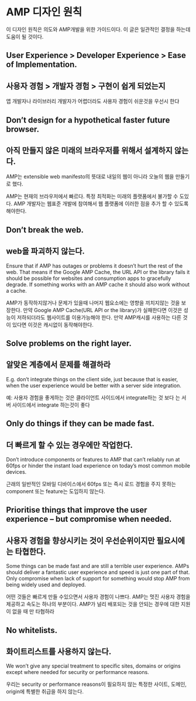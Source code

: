# AMP 디자인 원칙

이 디자인 원칙은 의도와 AMP개발을 위한 가이드이다.
이 글은 일관적인 결정을 하는데 도움이 될 것이다.

## User Experience > Developer Experience > Ease of Implementation.
## 사용자 경험 > 개발자 경험 > 구현이 쉽게 되었는지

앱 개발자나 라이브러리 개발자가 어렵더라도 사용자 경험이 쉬운것을 우선시 한댜

## Don’t design for a hypothetical faster future browser.
## 아직 만들지 않은 미래의 브라우저를 위해서 설계하지 않는다.

AMP는 extensible web manifesto의 뜻대로 내일의 웹이 아니라 오늘의 웹을 만들기로 했다.

AMP는 현재의 브라우저에서 빠르다. 특정 최적화는 미래의 플랫폼에서 불가할 수 도있다. AMP 개발자는 웹표준 개발에 참여해서 웹 플랫폼에 이러한 점을 추가 할 수 있도록 해야한다.

## Don’t break the web.
## web을 파괴하지 않는다.

Ensure that if AMP has outages or problems it doesn’t hurt the rest of the web. That means if the Google AMP Cache, the URL API or the library fails it should be possible for websites and consumption apps to gracefully degrade. If something works with an AMP cache it should also work without a cache.

AMP가 동작하지않거나 문제가 있을때 나머지 웹요소에는 영향을 끼치지않는 것을 보장한다. 만약 Google AMP Cache(URL API or the library)가 실패한다면 이것은 성능이 저하되더라도 웹사이트를 이용가능해야 한다.
만약 AMP캐시를 사용하는 다른 것이 있다면 이것은 캐시없이 동작해야한다.

## Solve problems on the right layer.
## 알맞은 계층에서 문제를 해결하라

E.g. don’t integrate things on the client side, just because that is easier, when the user experience would be better with a server side integration.

예: 사용자 경험을 좋게하는 것은 클라이언트 사이드에서 integrate하는 것 보다 는 서버 사이드에서 integrate 하는것이 좋다

## Only do things if they can be made fast.
## 더 빠르게 할 수 있는 경우에만 작업한다.

Don’t introduce components or features to AMP that can’t reliably run at 60fps or hinder the instant load experience on today’s most common mobile devices.

근래의 일반적인 모바일 디바이스에서 60fps 또는 즉시 로드 경험을 주지 못하는 component 또는 feature는 도입하지 않는다.

## Prioritise things that improve the user experience – but compromise when needed.
## 사용자 경험을 향상시키는 것이 우선순위이지만 필요시에는 타협한다.

Some things can be made fast and are still a terrible user experience. AMPs should deliver a fantastic user experience and speed is just one part of that. Only compromise when lack of support for something would stop AMP from being widely used and deployed.

어떤 것들은 빠르게 만들 수있으면서 사용자 경험이 나쁘다. AMP는 멋진 사용자 경험을 제공하고 속도는 하나의 부분이다. AMP가 널리 배포되는 것을 안되는 경우에 대한 지원이 없을 때 만 타협하라

## No whitelists.
## 화이트리스트를 사용하지 않는다.

We won’t give any special treatment to specific sites, domains or origins except where needed for security or performance reasons.

우리는 security or performance reasons이 필요하지 않는 특정한 사이트, 도메인, origin에 특별한 취급을 하지 않는다.